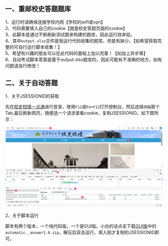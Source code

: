 ## 一、重邮校史答题题库
1、运行时请确保连接学校内网【学校的wifi或vpn】
<br/>
2、代码需要填入自己的cookie【就是校史答题页面的cookie】
<br/>
3、此脚本是通过不断刷新测试题来构建的题库，因此运行效率低。
<br/>
4、其中`output.xlsx`文件是我运行代码收集的题库，但是有缺少。【如希望获取完整的可自行运行脚本收集！】
<br/>
5、希望有兴趣的朋友可以在此代码的基础上加以完善！【如加上异步等】
<br/>
6、自动考试脚本答案是基于output.xlsx题库的，因此可能有不准确的地方，如有问题请自行修改！

## 二、关于自动答题

1、关于JSESSIONID的获取

先在[校史校情一点通](http://172.20.2.22:8080/index/index.html)进行登录，使用`F12`或`Fn+F12`打开控制台，然后选择`网路`那个Tab,最后刷新网页，随便选一个请求查看cookie，复制JSESSIONID。如下图所示：

![image](https://raw.githubusercontent.com/Smartloe/The_question_bank_of_school_history_of_cqupt/main/img/QQ_1720341542579.png)

2、关于脚本运行

脚本有两个版本，一个纯代码版，一个是GUI版。小白的话点击下载[GUI版](https://github.com/Smartloe/The_question_bank_of_school_history_of_cqupt/releases/tag/answer)中的`automatic._answer1.0.zip`，解压后双击运行，填入刚才复制的JSESSIONID即可。
